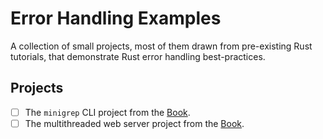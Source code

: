 # Error Handling Examples

A collection of small projects, most of them drawn from pre-existing Rust tutorials, 
that demonstrate Rust error handling best-practices.

## Projects

- [ ] The `minigrep` CLI project from the [Book][minigrep].
- [ ] The multithreaded web server project from the [Book][web-server].

[minigrep]: https://doc.rust-lang.org/book/ch12-00-an-io-project.html
[web-server]: https://doc.rust-lang.org/book/ch12-00-an-io-project.html

